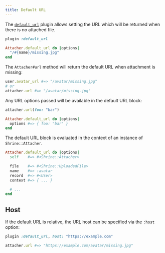 ```yaml
---
title: Default URL
---
```


The [`default_url`][default_url] plugin allows setting the URL which will be
returned when there is no attached file.

```rb
plugin :default_url

Attacher.default_url do |options|
  "/#{name}/missing.jpg"
end
```

The `Attacher#url` method will return the default URL when attachment is
missing:

```rb
user.avatar_url #=> "/avatar/missing.jpg"
# or
attacher.url #=> "/avatar/missing.jpg"
```

Any URL options passed will be available in the default URL block:

```rb
attacher.url(foo: "bar")
```
```rb
Attacher.default_url do |options|
  options #=> { foo: "bar" }
end
```

The default URL block is evaluated in the context of an instance of
`Shrine::Attacher`.

```rb
Attacher.default_url do |options|
  self    #=> #<Shrine::Attacher>

  file    #=> #<Shrine::UploadedFile>
  name    #=> :avatar
  record  #=> #<User>
  context #=> { ... }

  # ...
end
```

## Host

If the default URL is relative, the URL host can be specified via the `:host`
option:

```rb
plugin :default_url, host: "https://example.com"
```
```rb
attacher.url #=> "https://example.com/avatar/missing.jpg"
```

[default_url]: https://github.com/shrinerb/shrine/blob/master/lib/shrine/plugins/default_url.rb

